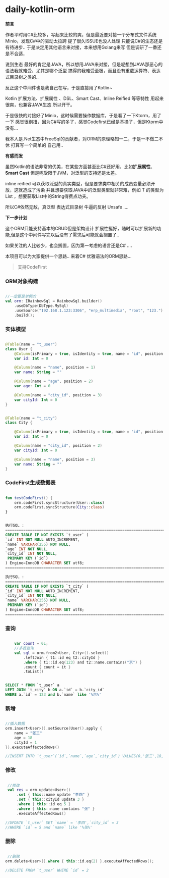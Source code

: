 # daily-kotlin-orm
**前言**

作者平时用C#比较多，写起来比较的爽，但是最近要对接一个分布式文件系统 Minio，发现C#中的驱动太拉跨 提了很久ISSUE也没人处理 只能说C#的生态还是有待进步.. 于是决定用其他语言来对接，本来想用Golang来写 但是调研了一番还是不合适..

说到生态 最好的肯定是JAVA，所以想用JAVA来对接，但是呢想到JAVA那恶心的语法我就难受，尤其是哪个泛型 搞得的我难受至极，而且没有重载运算符、表达式目录树之类的..

反正这个中间件也是我自己在写，于是直接用了Kotlin~

Kotlin 扩展方法、扩展属性 、DSL、Smart Cast、Inline Reified 等等特性 用起来很爽，也兼容JAVA生态 所以开干。

于是很快的对接好了Minio，这时候需要操作数据库，于是看了一下Ktorm，用了一下 感觉很别扭，因为C#写的多了，感觉Codefirst已经是基操了，但是Ktorm中没有... 

我本人是.Net生态中FreeSql的贡献者，对ORM的原理略知一二，于是一不做二不休 打算写一个简单的 自己用.. 

**有感而发**

虽然Kotlin的语法非常的优美，在某些方面甚至比C#还好用，比如**扩展属性**、**Smart Cast** 但是呢受限于JVM，对泛型的支持还是太差。

inline reified 可以获取泛型的真实类型，但是要求类中相关的成员变量必须开放，这就造成了污染 并且想要获取JAVA中的泛型类型就非常难，例如 T 的类型为 List<String> ，想要获取List中的String得费点功夫。

所以C#依然无敌，真泛型 表达式目录树 牛逼的反射 Unsafe ....

**下一步计划**

这个ORM只能支持基本的CRUD但是架构设计 扩展性挺好，随时可以扩展新的功能,但是这个中间件写完以后没有了需求后可能就会搁置了..

如果关注的人比较少，也会搁置，因为第一考虑的语言还是C# .... 

本项目可以为大家提供一个思路.. 来着C# 优雅语法的ORM思路...

> 支持CodeFirst

### ORM对象构建

~~~kotlin

//一定要是单例的
val orm: IRainbowSql = RainbowSql.builder()
    .useDbType(DbType.MySql)
    .useSource("192.168.1.123:3306", "erp_multimedia", "root", "123.")
    .build();

~~~

### 实体模型

~~~kotlin

@Table(name = "t_user")
class User {
    @Column(isPrimary = true, isIdentity = true, name = "id", position = 0)
    var id: Int = 0

    @Column(name = "name", position = 1)
    var name: String = ""

    @Column(name = "age", position = 2)
    var age: Int = 0

    @Column(name = "city_id", position = 3)
    var cityId: Int = 0
}


@Table(name = "t_city")
class City {

    @Column(isPrimary = true, isIdentity = true, name = "id", position = 1)
    var id: Int = 0

    @Column(name = "city_id", position = 2)
    var cityId: Int = 0

    @Column(name = "name", position = 3)
    var name: String = ""
}

~~~

### CodeFirst生成数据表

~~~kotlin

fun testCodeFirst() {
    orm.codeFirst.syncStructure(User::class)
    orm.codeFirst.syncStructure(City::class)
}

~~~

~~~sql

执行SQL :
======================================================================================================
CREATE TABLE IF NOT EXISTS `t_user` (
`id` INT NOT NULL AUTO_INCREMENT,
`name` VARCHAR(255) NOT NULL,
`age` INT NOT NULL,
`city_id` INT NOT NULL,
 PRIMARY KEY (`id`)
) Engine=InnoDB CHARACTER SET utf8;
======================================================================================================

执行SQL :
======================================================================================================
CREATE TABLE IF NOT EXISTS `t_city` (
`id` INT NOT NULL AUTO_INCREMENT,
`city_id` INT NOT NULL,
`name` VARCHAR(255) NOT NULL,
 PRIMARY KEY (`id`)
) Engine=InnoDB CHARACTER SET utf8;
======================================================================================================

~~~

### 查询

~~~kotlin

    var count = 0L;
    //多表查询
    val sql = orm.from2<User, City>().select()
        .leftJoin { t1::id eq t2::cityId }
        .where { t1::id.eq(123) and t2::name.contains("京") }
        .count { count = it }
        .toList()

~~~

~~~sql

SELECT * FROM `t_user` a 
LEFT JOIN `t_city` b ON a.`id` = b.`city_id`
WHERE a.`id` = 123 and b.`name` like '%京%' 

~~~

### 新增

~~~kotlin

//插入数据
orm.insert<User>().setSource(User().apply {
    name = "张三"
    age = 18
    cityId = 1
}).executeAffectedRows()

//INSERT INTO `t_user`(`id`,`name`,`age`,`city_id`) VALUES(0,'张三',18,1)

~~~

### 修改

~~~kotlin

 //修改
 val res = orm.update<User>()
     .set { this::name update "李四" }
     .set { this::cityId update 3 }
     .where { this::id eq 5 }
     .where { this::name contains "张" }
     .executeAffectedRows()

//UPDATE `t_user` SET `name` = '李四',`city_id` = 3
//WHERE `id` = 5 and `name` like '%张%' 

~~~

### 删除

~~~kotlin

 //删除
orm.delete<User>().where { this::id.eq(2) }.executeAffectedRows();

//DELETE FROM `t_user` WHERE `id` = 2 

~~~

